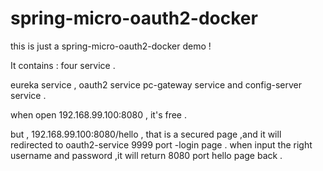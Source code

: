 
# spring-micro-oauth2-docker 
this is just a spring-micro-oauth2-docker demo !

It contains : four service .

eureka service , oauth2 service  pc-gateway service and config-server service .

when open 192.168.99.100:8080 , it's free .

but , 192.168.99.100:8080/hello , that is a secured page ,and it will redirected to oauth2-service 9999 port -login page . when input the right username and password ,it will return 8080 port hello page back .


